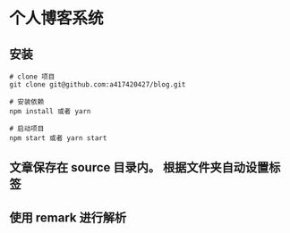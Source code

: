 # 个人博客系统

## 安装

```nginx
# clone 项目
git clone git@github.com:a417420427/blog.git

# 安装依赖
npm install 或者 yarn

# 启动项目
npm start 或者 yarn start
```

## 文章保存在 source 目录内。 根据文件夹自动设置标签

## 使用 remark 进行解析
